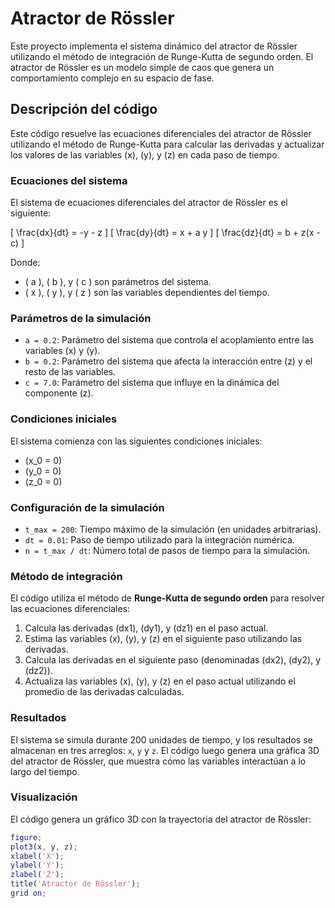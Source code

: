 # Atractor de Rössler

Este proyecto implementa el sistema dinámico del atractor de Rössler utilizando el método de integración de Runge-Kutta de segundo orden. El atractor de Rössler es un modelo simple de caos que genera un comportamiento complejo en su espacio de fase.

## Descripción del código

Este código resuelve las ecuaciones diferenciales del atractor de Rössler utilizando el método de Runge-Kutta para calcular las derivadas y actualizar los valores de las variables \(x\), \(y\), y \(z\) en cada paso de tiempo.

### Ecuaciones del sistema

El sistema de ecuaciones diferenciales del atractor de Rössler es el siguiente:

\[
\frac{dx}{dt} = -y - z
\]
\[
\frac{dy}{dt} = x + a y
\]
\[
\frac{dz}{dt} = b + z(x - c)
\]

Donde:
- \( a \), \( b \), y \( c \) son parámetros del sistema.
- \( x \), \( y \), y \( z \) son las variables dependientes del tiempo.

### Parámetros de la simulación

- `a = 0.2`: Parámetro del sistema que controla el acoplamiento entre las variables \(x\) y \(y\).
- `b = 0.2`: Parámetro del sistema que afecta la interacción entre \(z\) y el resto de las variables.
- `c = 7.0`: Parámetro del sistema que influye en la dinámica del componente \(z\).

### Condiciones iniciales

El sistema comienza con las siguientes condiciones iniciales:
- \(x_0 = 0\)
- \(y_0 = 0\)
- \(z_0 = 0\)

### Configuración de la simulación

- `t_max = 200`: Tiempo máximo de la simulación (en unidades arbitrarias).
- `dt = 0.01`: Paso de tiempo utilizado para la integración numérica.
- `n = t_max / dt`: Número total de pasos de tiempo para la simulación.

### Método de integración

El código utiliza el método de **Runge-Kutta de segundo orden** para resolver las ecuaciones diferenciales:

1. Calcula las derivadas \(dx1\), \(dy1\), y \(dz1\) en el paso actual.
2. Estima las variables \(x\), \(y\), y \(z\) en el siguiente paso utilizando las derivadas.
3. Calcula las derivadas en el siguiente paso (denominadas \(dx2\), \(dy2\), y \(dz2\)).
4. Actualiza las variables \(x\), \(y\), y \(z\) en el paso actual utilizando el promedio de las derivadas calculadas.

### Resultados

El sistema se simula durante 200 unidades de tiempo, y los resultados se almacenan en tres arreglos: `x`, `y` y `z`. El código luego genera una gráfica 3D del atractor de Rössler, que muestra cómo las variables interactúan a lo largo del tiempo.

### Visualización

El código genera un gráfico 3D con la trayectoria del atractor de Rössler:

```matlab
figure;
plot3(x, y, z);
xlabel('X');
ylabel('Y');
zlabel('Z');
title('Atractor de Rössler');
grid on;
